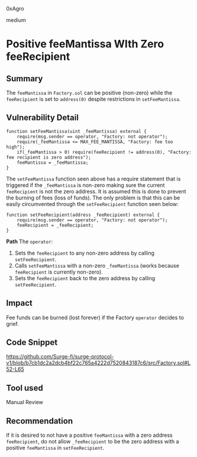 0xAgro

medium

# Positive feeMantissa WIth Zero feeRecipient

## Summary

The `feeMantissa` in `Factory.sol` can be positive (non-zero) while the `feeRecipient` is set to `address(0)` despite restrictions in `setFeeMantissa`.

## Vulnerability Detail

```Solidity
function setFeeMantissa(uint _feeMantissa) external {
    require(msg.sender == operator, "Factory: not operator");
    require(_feeMantissa <= MAX_FEE_MANTISSA, "Factory: fee too high");
    if(_feeMantissa > 0) require(feeRecipient != address(0), "Factory: fee recipient is zero address");
    feeMantissa = _feeMantissa;
}
```

The `setFeeMantissa` function seen above has a require statement that is triggered if the `_feeMantissa` is non-zero making sure the current `feeRecipient` is not the zero address. It is assumed this is done to prevent the burning of fees (loss of funds). The only problem is that this can be easily circumvented through the `setFeeRecipient` function seen below: 

```Solidity
function setFeeRecipient(address _feeRecipient) external {
    require(msg.sender == operator, "Factory: not operator");
    feeRecipient = _feeRecipient;
}
```

**Path**
The `operator`:
1. Sets the `feeRecipient` to any non-zero address by calling `setFeeRecipient`.
2. Calls `setFeeMantissa` with a non-zero `_feeMantissa` (works because `feeRecipient` is currently non-zero).
3. Sets the `feeRecipient` back to the zero address by calling `setFeeRecipient`.


## Impact

Fee funds can be burned (lost forever) if the Factory `operator` decides to grief.

## Code Snippet

https://github.com/Surge-fi/surge-protocol-v1/blob/b7cb1dc2a2dcb4bf22c765a4222d7520843187c6/src/Factory.sol#L52-L65

## Tool used

Manual Review

## Recommendation

If it is desired to not have a positive `feeMantissa` with a zero address `feeRecipient`, do not allow `_feeRecipient` to be the zero address with a positive `feeMantissa` in `setFeeRecipient`.
